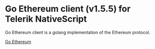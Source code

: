 # Go Ethereum client (v1.5.5) for Telerik NativeScript

Go Ethereum client is a golang implementation of the Ethereum protocol.

[Go Ethereum](https://github.com/ethereum/go-ethereum)

